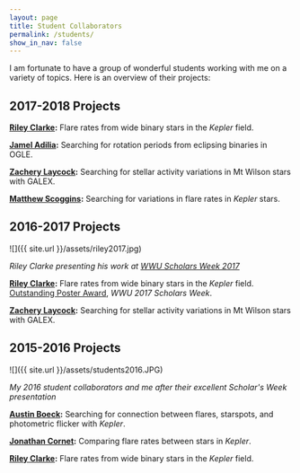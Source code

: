 ```yaml
---
layout: page
title: Student Collaborators
permalink: /students/
show_in_nav: false
---
```


<!-- # Student Collaborators -->

I am fortunate to have a group of wonderful students working with me on a variety of topics. Here is an overview of their projects:



## 2017-2018 Projects

**[Riley Clarke](https://github.com/RileyWClarke):** Flare rates from wide binary stars in the *Kepler* field.

**[Jamel Adilia](https://github.com/jadilia):** Searching for rotation periods from eclipsing binaries in OGLE.

**[Zachery Laycock](https://github.com/ZacheryLaycock):** Searching for stellar activity variations in Mt Wilson stars with GALEX.

**[Matthew Scoggins](https://github.com/mscoggs):** Searching for variations in flare rates in *Kepler* stars.


## 2016-2017 Projects

![]({{ site.url }}/assets/riley2017.jpg)

*Riley Clarke presenting his work at [WWU Scholars Week 2017](http://www.wwu.edu/scholars/poster.shtml)*

**[Riley Clarke](https://github.com/RileyWClarke):** Flare rates from wide binary stars in the *Kepler* field. [Outstanding Poster Award](http://www.wwu.edu/scholars/awards2017.pdf), *WWU 2017 Scholars Week*.

**[Zachery Laycock](https://github.com/ZacheryLaycock):** Searching for stellar activity variations in Mt Wilson stars with GALEX.


## 2015-2016 Projects

![]({{ site.url }}/assets/students2016.JPG)

*My 2016 student collaborators and me after their excellent Scholar's Week presentation*

**[Austin Boeck](https://github.com/austin-boeck):** Searching for connection between flares, starspots, and photometric flicker with *Kepler*.

**[Jonathan Cornet](https://github.com/cornetj2):** Comparing flare rates between stars in *Kepler*.

**[Riley Clarke](https://github.com/RileyWClarke):** Flare rates from wide binary stars in the *Kepler* field.
